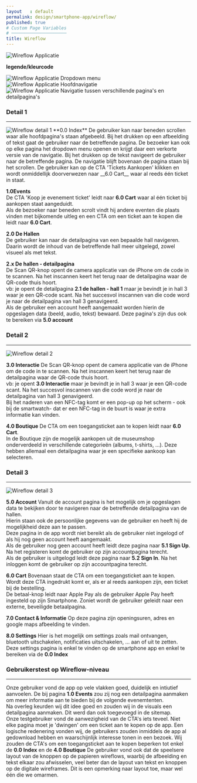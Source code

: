 ```yaml
---
layout   : default
permalink: design/smartphone-app/wireflow/
published: true
# Custom Page Variables
# ─────────────────────
title: Wireflow
---
```


<img src="{{ '/assets/img/Wireflow_App1.png' | relative_url }}" title="Wireflow Applicatie">

**legende/kleurcode**

<img id="kleurcode" src="{{ '/assets/img/Wireflow_kleurcode_01.png' | relative_url }}" title="Wireflow Applicatie">
Dropdown menu<br>
<img id="kleurcode" src="{{ '/assets/img/Wireflow_kleurcode_02.png' | relative_url }}" title="Wireflow Applicatie">
Hoofdnavigatie<br>
<img id="kleurcode" src="{{ '/assets/img/Wireflow_kleurcode_03.png' | relative_url }}" title="Wireflow Applicatie">
Navigatie tussen verschillende pagina's en detailpagina's<br>

### Detail 1
---------
<img src="{{ '/assets/img/Wireflow_App_detail1.png' | relative_url }}" title="Wireflow detail 1">
**0.0 Index**  
De gebruiker kan naar beneden scrollen waar alle hoofdpagina's staan afgebeeld. Bij het drukken op een afbeelding of tekst gaat de gebruiker naar de betreffende pagina.  
De bezoeker kan ook op elke pagina het dropdown menu openen en krijgt daar een verkorte versie van de navigatie. Bij het drukken op de tekst navigeert de gebruiker naar de betreffende pagina.  
De navigatie blijft bovenaan de pagina staan bij het scrollen.  
De gebruiker kan op de CTA 'Tickets Aankopen' klikken en wordt onmiddellijk doorverwezen naar __6.0 Cart__ waar al reeds één ticket in staat.  

**1.0Events**  
De CTA 'Koop je evenement ticket' leidt naar __6.0 Cart__ waar al één ticket bij aankopen staat aangeduidt.  
Als de bezoeker naar beneden scrolt vindt hij andere eventen die plaats vinden met bijkomende uitleg en een CTA om een ticket aan te kopen die leidt naar __6.0 Cart__.  

**2.0 De Hallen**  
De gebruiker kan naar de detailpagina van een bepaalde hall navigeren. Daarin wordt de inhoud van de betreffende hall meer uitgelegd, zowel visueel als met tekst.  

**2.x De hallen - detailpagina**  
De Scan QR-knop opent de camera applicatie van de iPhone om de code in te scannen. Na het inscannen keert het terug naar de detailpagina waar de QR-code thuis hoort.  
vb: je opent de detailpagina __2.1 de hallen - hall 1__ maar je bevindt je in hall 3 waar je een QR-code scant. Na het succesvol inscannen van die code word je naar de detailpagina van hall 3 genavigeerd.  
Als de gebruiker een account heeft aangemaakt worden hierin de opgeslagen data (beeld, audio, tekst) bewaard. Deze pagina's zijn dus ook te bereiken via __5.0 account__

### Detail 2
---------
<img src="{{ '/assets/img/Wireflow_App_detail2.png' | relative_url }}" title="Wireflow detail 2">

**3.0 Interactie**
De Scan QR-knop opent de camera applicatie van de iPhone om de code in te scannen. Na het inscannen keert het terug naar de detailpagina waar de QR-code thuis hoort.  
vb: je opent __3.0 Interactie__ maar je bevindt je in hall 3 waar je een QR-code scant. Na het succesvol inscannen van die code word je naar de detailpagina van hall 3 genavigeerd.  
Bij het naderen van een NFC-tag komt er een pop-up op het scherm - ook bij de smartwatch- dat er een NFC-tag in de buurt is waar je extra informatie kan vinden.  

**4.0 Boutique**
De CTA om een toegangsticket aan te kopen leidt naar __6.0 Cart__.  
In de Boutique zijn de mogelijk aankopen uit de museumshop onderverdeeld in verschillende categorieën (albums, t-shirts, ...). Deze hebben allemaal een detailpagina waar je een specifieke aankoop kan selecteren.  

### Detail 3
---------
<img src="{{ '/assets/img/Wireflow_App_detail3.png' | relative_url }}" title="Wireflow detail 3">

**5.0 Account**
Vanuit de account pagina is het mogelijk om je opgeslagen data te bekijken door te navigeren naar de betreffende detailpagina van de hallen.  
Hierin staan ook de persoonlijke gegevens van de gebruiker en heeft hij de mogelijkheid deze aan te passen.  
Deze pagina in de app wordt niet bereikt als de gebruiker niet ingelogd of als hij nog geen account heeft aangemaakt.  
Als de gebruiker nog geen account heeft leidt deze pagina naar __5.1 Sign Up__. Na het registeren komt de gebruiker op zijn accountpagina terecht.  
Als de gebruiker is uitgelogd leidt deze pagina naar __5.2 Sign In__. Na het inloggen komt de gebruiker op zijn accountpagina terecht.  


**6.0 Cart**
Bovenaan staat de CTA om een toegangsticket aan te kopen. Wordt deze CTA ingedrukt komt er, als er al reeds aankopen zijn, een ticket bij de bestelling.  
De betaal-knop leidt naar Apple Pay als de gebruiker Apple Pay heeft ingesteld op zijn Smartphone. Zoniet wordt de gebruiker geleidt naar een externe, beveiligde betaalpagina.  

**7.0 Contact & Informatie**
Op deze pagina zijn openingsuren, adres en google maps afbeelding te vinden.

**8.0 Settings**
Hier is het mogelijk om settings zoals mail ontvangen, bluetooth uitschakelen, notificaties uitschakelen, ... aan of uit te zetten. Deze settings pagina is enkel te vinden op de smartphone app en enkel te bereiken via de __0.0 Index__

### Gebruikerstest op Wireflow-niveau
---------
Onze gebruiker vond de app op vele vlakken goed, duidelijk en intiutief aanvoelen. De bij pagina __1.0 Events__ zou zij nog een detailpagina aanmaken om meer informatie aan te bieden bij de volgende evenemtenten.  
Na overleg keurden wij dit idee goed en zouden wij in de visuals een detailpagina aanmaken. Dit werd dan ook toegevoegd in de sitemap.  
Onze testgebruiker vond de aanwezigheid van de CTA's iets teveel. Niet elke pagina moet je 'dwingen' om een ticket aan te kopen op de app. Een logische redenering vonden wij, de gebruikers zouden inmiddels de app al gedownload hebben en waarschijnlijk interesse tonen in een bezoek. Wij zouden de CTA's om een toegangsticket aan te kopen beperken tot enkel de __0.0 Index__ en de __4.0 Boutique__
De gebruiker vond ook dat de speelsere layout van de knoppen op de papieren wireflows, waarbij de afbeelding en tekst elkaar zou afwisselen, veel beter dan de layout van tekst en knoppen op de digitale wireframes. Dit is een opmerking naar layout toe, maar wel één die we omarmen.